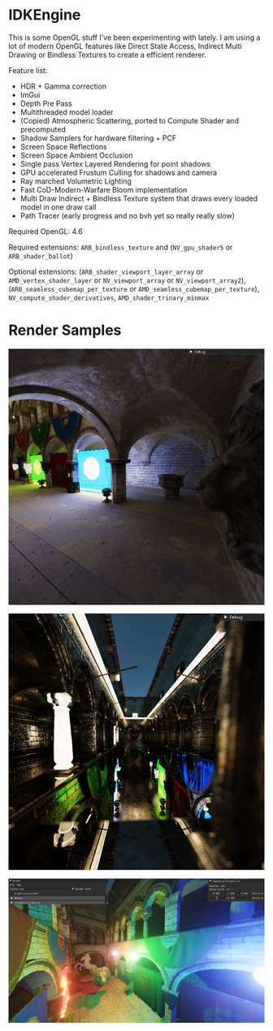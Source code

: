 # IDKEngine

This is some OpenGL stuff I've been experimenting with lately.
I am using a lot of modern OpenGL features like Direct State Access, Indirect Multi Drawing or Bindless Textures to create a efficient renderer.

Feature list:
 - HDR + Gamma correction
 - ImGui
 - Depth Pre Pass
 - Multithreaded model loader
 - (Copied) Atmospheric Scattering, ported to Compute Shader and precomputed
 - Shadow Samplers for hardware filtering + PCF
 - Screen Space Reflections
 - Screen Space Ambient Occlusion
 - Single pass Vertex Layered Rendering for point shadows
 - GPU accelerated Frustum Culling for shadows and camera
 - Ray marched Volumetric Lighting
 - Fast CoD-Modern-Warfare Bloom implementation
 - Multi Draw Indirect + Bindless Texture system that draws every loaded model in one draw call
 - Path Tracer (early progress and no bvh yet so really really slow)
 
Required OpenGL: 4.6

Required extensions: `ARB_bindless_texture` and (`NV_gpu_shader5` or `ARB_shader_ballot`)

Optional extensions: (`ARB_shader_viewport_layer_array` or `AMD_vertex_shader_layer` or `NV_viewport_array` or `NV_viewport_array2`), (`ARB_seamless_cubemap_per_texture` or `AMD_seamless_cubemap_per_texture`), `NV_compute_shader_derivatives`, `AMD_shader_trinary_minmax`

# Render Samples

![PathTracedDiffuse](Screenshots/PathTracedDiffuse.png?raw=true)

![PathTracedShiny](Screenshots/PathTracedShiny.png?raw=true)

![Rasterized](Screenshots/Rasterized.PNG?raw=true)